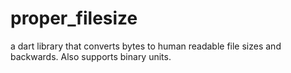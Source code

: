# proper_filesize
a dart library that converts bytes to human readable file sizes and backwards. Also supports binary units.
